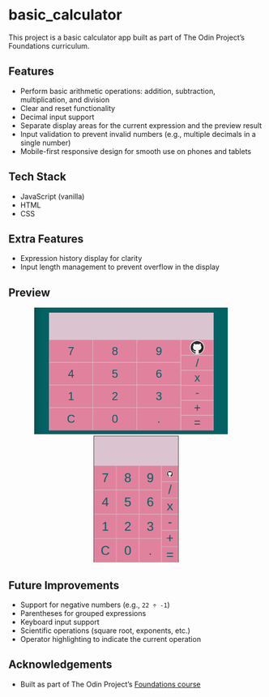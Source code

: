 # basic_calculator

This project is a basic calculator app built as part of The Odin Project’s Foundations curriculum.

## Features
- Perform basic arithmetic operations: addition, subtraction, multiplication, and division  
- Clear and reset functionality  
- Decimal input support  
- Separate display areas for the current expression and the preview result  
- Input validation to prevent invalid numbers (e.g., multiple decimals in a single number)  
- Mobile-first responsive design for smooth use on phones and tablets  

## Tech Stack
- JavaScript (vanilla)  
- HTML  
- CSS  

## Extra Features
- Expression history display for clarity  
- Input length management to prevent overflow in the display  

## Preview

<p align="center">
  <img src="assets/desktop-view.png" alt="Calculator main view" height="250" style="margin-right:20px;">
  <img src="assets/mobile-view.png" alt="Calculator in operation" height="250">
</p>

## Future Improvements
- Support for negative numbers (e.g., `22 ÷ -1`)  
- Parentheses for grouped expressions  
- Keyboard input support  
- Scientific operations (square root, exponents, etc.)  
- Operator highlighting to indicate the current operation  

## Acknowledgements
- Built as part of The Odin Project’s [Foundations course](https://www.theodinproject.com/lessons/foundations-calculator)  
